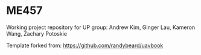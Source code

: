 # ME457

Working project repository for UP group:
Andrew Kim, Ginger Lau, Kameron Wang, Zachary Potoskie

Template forked from: https://github.com/randybeard/uavbook
